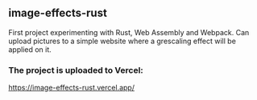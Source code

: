 ## image-effects-rust
First project experimenting with Rust, Web Assembly and Webpack. Can upload pictures to a simple website where a grescaling effect will be applied on it.

### The project is uploaded to Vercel:
https://image-effects-rust.vercel.app/

